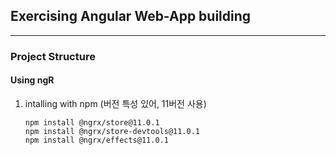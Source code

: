 ## Exercising Angular Web-App building

---

### Project Structure

#### Using ngR

1. intalling with npm (버전 특성 있어, 11버전 사용)
   ```
   npm install @ngrx/store@11.0.1
   npm install @ngrx/store-devtools@11.0.1
   npm install @ngrx/effects@11.0.1
   ```
